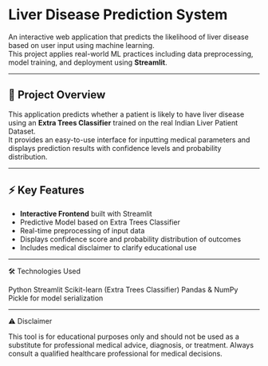# Liver Disease Prediction System

An interactive web application that predicts the likelihood of liver disease based on user input using machine learning.  
This project applies real-world ML practices including data preprocessing, model training, and deployment using **Streamlit**.

---

## 🚀 Project Overview

This application predicts whether a patient is likely to have liver disease using an **Extra Trees Classifier** trained on the real Indian Liver Patient Dataset.  
It provides an easy-to-use interface for inputting medical parameters and displays prediction results with confidence levels and probability distribution.

---

## ⚡ Key Features

- **Interactive Frontend** built with Streamlit  
- Predictive Model based on Extra Trees Classifier  
- Real-time preprocessing of input data  
- Displays confidence score and probability distribution of outcomes  
- Includes medical disclaimer to clarify educational use  

---

🛠️ Technologies Used

Python
Streamlit
Scikit-learn (Extra Trees Classifier)
Pandas & NumPy
Pickle for model serialization

---

⚠️ Disclaimer

This tool is for educational purposes only and should not be used as a substitute for professional medical advice, diagnosis, or treatment.
Always consult a qualified healthcare professional for medical decisions.


